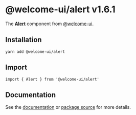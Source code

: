 # @welcome-ui/alert v1.6.1
  
The **[Alert](http://welcome-ui.com/components/alert)** component from [@welcome-ui](http://welcome-ui.com).

## Installation

    yarn add @welcome-ui/alert

## Import

    import { Alert } from '@welcome-ui/alert'

## Documentation

See the [documentation](http://welcome-ui.com/components/alert) or [package source](https://github.com/WTTJ/welcome-ui/tree/v1.6.1/packages/Alert) for more details.
